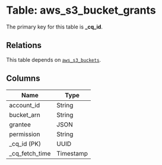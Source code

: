 # Table: aws_s3_bucket_grants


The primary key for this table is **_cq_id**.

## Relations
This table depends on [`aws_s3_buckets`](aws_s3_buckets.md).

## Columns
| Name          | Type          |
| ------------- | ------------- |
|account_id|String|
|bucket_arn|String|
|grantee|JSON|
|permission|String|
|_cq_id (PK)|UUID|
|_cq_fetch_time|Timestamp|